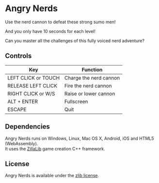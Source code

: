 # Angry Nerds
Use the nerd cannon to defeat these strong sumo men!

And you only have 10 seconds for each level!

Can you master all the challenges of this fully voiced nerd adventure?

## Controls
| Key                        | Function                |
|----------------------------|-------------------------|
| LEFT CLICK or TOUCH        | Charge the nerd cannon  |
| RELEASE LEFT CLICK         | Fire the nerd cannon    |
| RIGHT CLICK or W/S         | Raise or lower cannon   |
| ALT + ENTER                | Fullscreen              |
| ESCAPE                     | Quit                    |

## Dependencies
Angry Nerds runs on Windows, Linux, Mac OS X, Android, iOS and HTML5 (WebAssembly).  
It uses the [ZillaLib](https://github.com/schellingb/ZillaLib) game creation C++ framework.

## License
Angry Nerds is available under the [zlib license](http://www.gzip.org/zlib/zlib_license.html).
